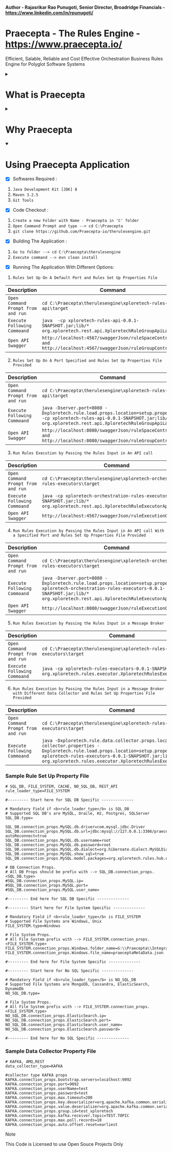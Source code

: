 #### Author - Rajasrikar Rao Punugoti, Senior Director, Broadridge Financials - https://www.linkedin.com/in/rpunugoti/
# Praecepta - The Rules Engine - https://www.praecepta.io/
Efficient, Salable, Reliable and Cost Effective Orchestration Business Rules Engine for Polyglot Software Systems

<details>
<summary><h1>What is Praecepta</h1></summary>
Praecepta is a modern and intelligent globally distributed multi tenanat business rules engine that’s easy to set up, deploy and manage. Use Praecepta to easily build personalized complex business rules using out of the box services to productize and run across any technology or platform.

![image](https://github.com/Praecepta-io/therulesengine/assets/122503259/244671cc-903d-404a-bd17-9d71fbc53f59)
</details>

<details>
<summary><h1>Why Praecepta</h1></summary>

<h3>$${\color{blue}Microservices Architecture}$$</h3>

$${\color{green}Rule SetUp, Execution, Software As A Service [SAAS]}$$ 

Highly scalable, elastic multi-tenant and decoupled responsive microservices that can operate in any environment or platform can bootstrap Rule space setup and exection engine in an effective manner. It also offers a powerful Software as a Service (SaaS) layer which can quickly deliver the needs of end users.

![image](https://github.com/Praecepta-io/therulesengine/assets/122503259/c15d10e5-85aa-4dae-9aec-95b3134996a9)

<h3>$${\color{blue}Installation and Deployment Model}$$</h3>

$${\color{green}Cloud, Hybrid, On-Prem}$$

Services are containerized for supporting the autonomy strategy of independently deployable artifacts across on-prem, hybrid and multicloud/cloud-agnostic environments will provide a good balance of resource isolation with fairly low overhead. This model can host and support multiple workloads and tenanats.

![image](https://github.com/Praecepta-io/therulesengine/assets/122503259/dee44efd-b8e0-4e5a-b61b-8e457bca58ce)

<h3>$${\color{blue}Seamless Integration}$$</h3>

$${\color{green}Java, .Net, Python, NodeJs}$$

System composed of independent and collaborating encapsulated REST API services with well defined open api specification for each component. Simple and light weight polyglot client libraries are availble to integrate with industry standard programming languages will increase the productivity.

![image](https://github.com/Praecepta-io/therulesengine/assets/122503259/19eb6280-071c-46ee-bcd5-24c335d16436)

<h3>$${\color{blue}Accelerate Product Delivery}$$</h3>

$${\color{green}No-Code, Connectors, Sidecars}$$

Out of the box configuration driven connectors make data ingestion from Relational, NoSQL and Real time Streaming sources easy. Sophisticated and fully functional modern operational UI provided to visualize and define the initialization of rules engine set up and execution [no programming language is required]. Orchstrate to Parse, Enrich and Format using extensibile sidecar mechanism for pre and post rule space execution.

![image](https://github.com/Praecepta-io/therulesengine/assets/122503259/00748801-33ed-4b99-afd3-626280699ff8)

</details>

<details open>
<summary><h1>Using Praecepta Application</h1></summary>

- [x] Softwares Required :
1. `Java Development Kit [JDK] 8`
2. `Maven 3.2.5`
3. `Git Tools`
- [x] Code Checkout :
1. `Create a new Folder with Name - Praecepta in 'C' folder`
2. `Open Command Prompt and type --> cd C:\Praecepta`
3. `git clone https://github.com/Praecepta-io/therulesengine.git`
- [x] Building The Application :
1. `Go to folder --> cd C:\Praecepta\therulesengine`
2. `Execute command --> mvn clean install`      
- [x] Running The Application With Different Options:
1. `Rules Set Up On A Default Port and Rules Set Up Properties File`
   
| Description | Command |
| --- | --- |
| `Open Command Prompt from and run ` | `cd C:\Praecepta\therulesengine\xploretech-rules-api\target` |
| `Execute Following Commoand ` | `java  -cp xploretech-rules-api-0.0.1-SNAPSHOT.jar;lib/* org.xploretech.rest.api.XploretechRuleGroupApiLauncher` |
| `Open API Swagger ` | `http://localhost:4567/swaggerJson/ruleSpaceController and http://localhost:4567/swaggerJson/ruleGroupController` |

2. `Rules Set Up On A Port Specified and Rules Set Up Properties File Provided`
   
| Description | Command |
| --- | --- |
| `Open Command Prompt from and run ` | `cd C:\Praecepta\therulesengine\xploretech-rules-api\target` |
| `Execute Following Commoand ` | `java -Dserver.port=8080 -Dxploretech.rule.load.props.location=setup.properties -cp xploretech-rules-api-0.0.1-SNAPSHOT.jar;lib/* org.xploretech.rest.api.XploretechRuleGroupApiLauncher` |
| `Open API Swagger ` | `http://localhost:8080/swaggerJson/ruleSpaceController and http://localhost:8080/swaggerJson/ruleGroupController` |

3. `Run Rules Execution by Passing the Rules Input in An API call`
   
| Description | Command |
| --- | --- |
| `Open Command Prompt from and run ` | `cd C:\Praecepta\therulesengine\xploretech-orchestration-rules-executors\target` |
| `Execute Following Commoand ` | `java -cp xploretech-orchestration-rules-executors-0.0.1-SNAPSHOT.jar;lib/* org.xploretech.rest.api.XploretechRuleExecutorApiLauncher` |
| `Open API Swagger ` | `http://localhost:4567/swaggerJson/ruleExecutionController` |

4. `Run Rules Execution by Passing the Rules Input in An API call With a Specified Port and Rules Set Up Properties File Provided`
   
| Description | Command |
| --- | --- |
| `Open Command Prompt from and run ` | `cd C:\Praecepta\therulesengine\xploretech-orchestration-rules-executors\target` |
| `Execute Following Commoand ` | `java -Dserver.port=8080 -Dxploretech.rule.load.props.location=setup.properties -cp xploretech-orchestration-rules-executors-0.0.1-SNAPSHOT.jar;lib/* org.xploretech.rest.api.XploretechRuleExecutorApiLauncher` |
| `Open API Swagger ` | `http://localhost:8080/swaggerJson/ruleExecutionController` |

5. `Run Rules Execution by Passing the Rules Input in a Message Broker`
   
| Description | Command |
| --- | --- |
| `Open Command Prompt from and run ` | `cd C:\Praecepta\therulesengine\xploretech-rules-executors\target` |
| `Execute Following Commoand ` | `java -cp xploretech-rules-executors-0.0.1-SNAPSHOT.jar;lib/* org.xploretech.rules.executor.XploretechRulesExecutorLauncher` |

6. `Run Rules Execution by Passing the Rules Input in a Message Broker with Different Data Collector and Rules Set Up Properties File Provided`
   
| Description | Command |
| --- | --- |
| `Open Command Prompt from and run ` | `cd C:\Praecepta\therulesengine\xploretech-rules-executors\target` |
| `Execute Following Commoand ` | `java -Dxploretech.rule.data.collector.props.location=data-collector.properties -Dxploretech.rule.load.props.location=setup.properties -cp xploretech-rules-executors-0.0.1-SNAPSHOT.jar;lib/* org.xploretech.rules.executor.XploretechRulesExecutorLauncher` |

</details>

### Sample Rule Set Up Property File
````
# SQL_DB, FILE_SYSTEM, CACHE, NO_SQL_DB, REST_API 
rule_loader_type=FILE_SYSTEM

#--------- Start here for SQL DB Specific --------------

# Mandatory Field if <b>rule_loader_type</b> is SQL_DB
# Supported SQL DB's are MySQL, Oracle, H2, Postgres, SQLServer
SQL_DB.type=

SQL_DB.connection_props.MySQL.db.driver=com.mysql.jdbc.Driver
SQL_DB.connection_props.MySQL.db.url=jdbc:mysql://127.0.0.1:3306/praecepta?autoReconnect=true
SQL_DB.connection_props.MySQL.db.username=root
SQL_DB.connection_props.MySQL.db.password=root
SQL_DB.connection_props.MySQL.db.dialect=org.hibernate.dialect.MySQLDialect
SQL_DB.connection_props.MySQL.show_sql=true
SQL_DB.connection_props.MySQL.model.packages=org.xploretech.rules.hub.dbbased.model

# DB Connection Props. 
# All DB Props should be prefix with --> SQL_DB.connection_props.<SQL_DB.type>
#SQL_DB.connection_props.MySQL.ip=
#SQL_DB.connection_props.MySQL.port=
#SQL_DB.connection_props.MySQL.user_name=

#--------- End here for SQL DB Specific --------------

#--------- Start here for File System Specific --------------

# Mandatory Field if <b>rule_loader_type</b> is FILE_SYSTEM
# Supported File Systems are Windows, Unix
FILE_SYSTEM.type=Windows

# File System Props. 
# All File System prefix with --> FILE_SYSTEM.connection_props.<FILE_SYSTEM.type>
FILE_SYSTEM.connection_props.Windows.folder_name=G:\\Praecepta\\IntegrationTest
FILE_SYSTEM.connection_props.Windows.file_name=praeceptaMetaData.json

#--------- End here for File System Specific --------------

#--------- Start here for No SQL Specific --------------

# Mandatory Field if <b>rule_loader_type</b> is NO_SQL_DB
# Supported File Systems are MongoDb, Cassandra, ElasticSearch, DynamoDb
NO_SQL_DB.type=

# File System Props. 
# All File System prefix with --> FILE_SYSTEM.connection_props.<FILE_SYSTEM.type>
NO_SQL_DB.connection_props.ElasticSearch.ip=
NO_SQL_DB.connection_props.ElasticSearch.port=
NO_SQL_DB.connection_props.ElasticSearch.user_name=
NO_SQL_DB.connection_props.ElasticSearch.password=

#--------- End here for No SQL Specific --------------
````
### Sample Data Collector Property File
````
# KAFKA, AMQ,REST
data_collector_type=KAFKA

#collector type KAFKA props
KAFKA.connection_props.bootstrap.servers=localhost:9092
KAFKA.connection_props.port=9092
KAFKA.connection_props.userName=test
KAFKA.connection_props.password=test
KAFKA.connection_props.max.timeout=200
KAFKA.connection_props.key.deserializer=org.apache.kafka.common.serialization.StringDeserializer
KAFKA.connection_props.value.deserializer=org.apache.kafka.common.serialization.StringDeserializer
KAFKA.connection_props.group.id=test_xploretech
KAFKA.connection_props.kafka.receiver.topic=TEST.TOPIC
KAFKA.connection_props.max.poll.records=10
KAFKA.connection_props.auto.offset.reset=earliest
````
> [!NOTE]
> This Code is Licensed to use Open Souce Projects Only

